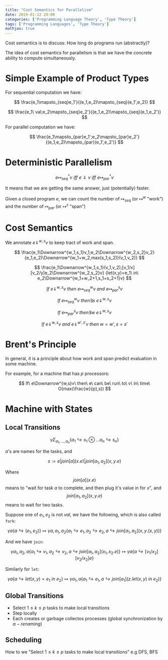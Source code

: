 ```yaml
---
title: "Cost Semantics for Parallelism"
date: 2019-01-22 20:00
categories: ['Programming Language Theory', 'Type Theory'] 
tags: ['Programming Languages', 'Type Theory']
mathjax: true
---
```



Cost semantics is to discuss: How long do programs run (abstractly)?

The idea of cost semantics for parallelism is that we have the concrete ability
to compute simultaneously.

# Simple Example of Product Types

For sequential computation we have:

$$
\frac{e_1\mapsto_{seq}e_1'}{(e_1,e_2)\mapsto_{seq}(e_1',e_2)}
$$

$$
\frac{e_1\ val;e_2\mapsto_{seq}e_2'}{(e_1,e_2)\mapsto_{seq}(e_1,e_2')}
$$

For parallel computation we have:

$$
\frac{e_1\mapsto_{par}e_1';e_2\mapsto_{par}e_2'}{(e_1,e_2)\mapsto_{par}(e_1',e_2')}
$$

<!--more-->

# Deterministic Parallelism

$$
e\mapsto_{seq}^*v\ iff\ e\Downarrow v\ iff\ e\mapsto_{par}^*v
$$

It means that we are getting the same answer, just (potentially) faster.

Given a closed program $e$, we can count the number of $\mapsto_{seq}$
(or $\mapsto^{w}$ "work") and the number of $\mapsto_{par}$ (or $\mapsto^{s}$ "span")

# Cost Semantics

We annotate $e\Downarrow^{w,s}v$ to keep tract of work and span.

$$
\frac{e_1\Downarrow^{w_1,s_1}v_1;e_2\Downarrow^{w_2,s_2}v_2}
{e_1,e_2)\Downarrow^{w_1+w_2,max(s_1,s_2)}(v_1,v_2)}
$$

$$
\frac{e_1\Downarrow^{w_1,s_1}(v_1,v_2);[v_1/x][v_2/y]e_2\Downarrow^{w_2,s_2}v}
{let(x,y)=e_1\ in\ e_2\Downarrow^{w_1+w_2+1,s_1+s_2+1}v}
$$

$$
If\ e\Downarrow^{w,s}v\ then\ e\mapsto^w_{seq}v\ and\ e\mapsto^s_{par}v
$$

$$
If\ e\mapsto_{seq}^w v\ then \exists s\ e\Downarrow^{w,s}v
$$

$$
If\ e\mapsto_{par}^s v\ then \exists w\ e\Downarrow^{w,s}v
$$

$$
If\ e\Downarrow^{w,s}v\ and\ e\Downarrow^{w',s'}v\ then\ w=w',s=s'
$$

# Brent's Principle

In general, it is a principle about how work and span predict evaluation in
some machine.

For example, for a machine that has $p$ processors:

$$
If\ e\Downarrow^{w,s}v\ then\ e\ can\ be\ run\ to\ v\ in\ time\ O(max(\frac{w}{p},s))
$$

# Machine with States

## Local Transitions

$$
\gamma\Sigma_{a_1,...,a_n}\{a_1\hookrightarrow s_1\otimes...a_n\hookrightarrow s_n\}
$$

$a$'s are names for the tasks, and

$$
s:=e|join[a](x.e)|join[a_1,a_2](x,y.e)
$$

Where $$join[a](x.e)$$ means to "wait for task $a$ to complete,
and then plug it's value in for $x$", and $$join[a_1,a_2](x,y.e)$$ means to wait for
two tasks.

Suppose one of $e_1,e_2$ is not $val$, we have the following, which is also called `fork`:

$$
\gamma a\{a\hookrightarrow(e_1,e_2)\}\mapsto
\gamma a,a_1,a_2\{a_1\hookrightarrow e_1,a_2\hookrightarrow e_2,a\hookrightarrow
join[a_1,a_2](x,y.(x,y))\}
$$

And we have `join`:

$$
\gamma a_1,a_2,a\{a_1\hookrightarrow v_1,a_2\hookrightarrow v_2,a\hookrightarrow
join[a_1,a_2](x_1,x_2.e)\}\mapsto\gamma a\{a\hookrightarrow[v_1/x_2][v_2/x_2]e\}
$$

Similarly for `let`:

$$
\gamma a\{a\hookrightarrow let(x,y)=e_1\ in\ e_2\}\mapsto
\gamma a_1,a\{a_1\hookrightarrow e_1,a\hookrightarrow join[a_1](z.let(x,y)\ in\ e_2)\}
$$

## Global Transitions

- Select $1\leq k\leq p$ tasks to make local transitions
- Step locally
- Each creates or garbage collectos processes (global synchronization by $\alpha-renaming$)

## Scheduling

How to we "Select $1\leq k\leq p$ tasks to make local transitions" e.g DFS, BFS
